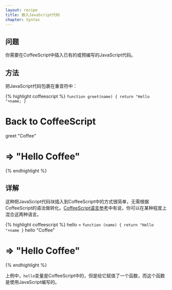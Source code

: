 ```yaml
---
layout: recipe
title: 嵌入JavaScript代码
chapter: Syntax
---
```

## 问题

你需要在CoffeeScript中插入已有的或预编写的JavaScript代码。

## 方法

把JavaScript代码包裹在重音符中：

{% highlight coffeescript %}
`function greet(name) {
return "Hello "+name;
}`

# Back to CoffeeScript
greet "Coffee"
# => "Hello Coffee"
{% endhighlight %}

## 详解

这种把JavaScript代码块插入到CoffeeScript中的方式很简单，无需根据CoffeeScript的语法做转化。[CoffeeScript语言参考](http://jashkenas.github.com/coffee-script/#embedded)中有说，你可以在某种程度上混合这两种语言。

{% highlight coffeescript %}
hello = `function (name) {
return "Hello "+name
}`
hello "Coffee"
# => "Hello Coffee"

{% endhighlight %}

上例中，`hello`变量是CoffeeScript中的，但是给它赋值了一个函数，而这个函数是使用JavaScript编写的。

